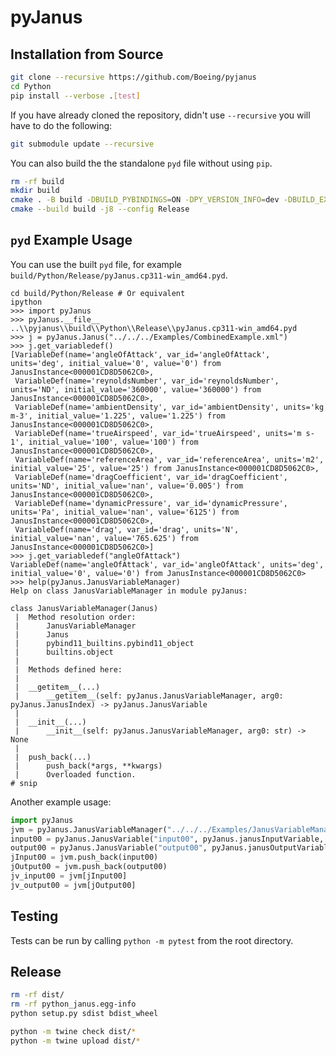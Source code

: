 # pyJanus

## Installation from Source

```sh
git clone --recursive https://github.com/Boeing/pyjanus
cd Python
pip install --verbose .[test]
```

If you have already cloned the repository, didn't use `--recursive` you will have to do the following:

```sh
git submodule update --recursive
```

You can also build the the standalone `pyd` file without using `pip`.

```sh
rm -rf build
mkdir build
cmake . -B build -DBUILD_PYBINDINGS=ON -DPY_VERSION_INFO=dev -DBUILD_EXAMPLES=ON
cmake --build build -j8 --config Release
```

## `pyd` Example Usage

You can use the built `pyd` file, for example `build/Python/Release/pyJanus.cp311-win_amd64.pyd`.

```console
cd build/Python/Release # Or equivalent
ipython
>>> import pyJanus
>>> pyJanus.__file__
..\\pyjanus\\build\\Python\\Release\\pyJanus.cp311-win_amd64.pyd
>>> j = pyJanus.Janus("../../../Examples/CombinedExample.xml")
>>> j.get_variabledef()
[VariableDef(name='angleOfAttack', var_id='angleOfAttack', units='deg', initial_value='0', value='0') from JanusInstance<000001CD8D5062C0>,
 VariableDef(name='reynoldsNumber', var_id='reynoldsNumber', units='ND', initial_value='360000', value='360000') from JanusInstance<000001CD8D5062C0>,
 VariableDef(name='ambientDensity', var_id='ambientDensity', units='kg m-3', initial_value='1.225', value='1.225') from JanusInstance<000001CD8D5062C0>,
 VariableDef(name='trueAirspeed', var_id='trueAirspeed', units='m s-1', initial_value='100', value='100') from JanusInstance<000001CD8D5062C0>,
 VariableDef(name='referenceArea', var_id='referenceArea', units='m2', initial_value='25', value='25') from JanusInstance<000001CD8D5062C0>,
 VariableDef(name='dragCoefficient', var_id='dragCoefficient', units='ND', initial_value='nan', value='0.005') from JanusInstance<000001CD8D5062C0>,
 VariableDef(name='dynamicPressure', var_id='dynamicPressure', units='Pa', initial_value='nan', value='6125') from JanusInstance<000001CD8D5062C0>,
 VariableDef(name='drag', var_id='drag', units='N', initial_value='nan', value='765.625') from JanusInstance<000001CD8D5062C0>]
>>> j.get_variabledef("angleOfAttack")
VariableDef(name='angleOfAttack', var_id='angleOfAttack', units='deg', initial_value='0', value='0') from JanusInstance<000001CD8D5062C0>
>>> help(pyJanus.JanusVariableManager)
Help on class JanusVariableManager in module pyJanus:

class JanusVariableManager(Janus)
 |  Method resolution order:
 |      JanusVariableManager
 |      Janus
 |      pybind11_builtins.pybind11_object
 |      builtins.object
 |
 |  Methods defined here:
 |
 |  __getitem__(...)
 |      __getitem__(self: pyJanus.JanusVariableManager, arg0: pyJanus.JanusIndex) -> pyJanus.JanusVariable
 |
 |  __init__(...)
 |      __init__(self: pyJanus.JanusVariableManager, arg0: str) -> None
 |
 |  push_back(...)
 |      push_back(*args, **kwargs)
 |      Overloaded function.
# snip
```

Another example usage:

```py
import pyJanus
jvm = pyJanus.JanusVariableManager("../../../Examples/JanusVariableManagerExample.xml")
input00 = pyJanus.JanusVariable("input00", pyJanus.janusInputVariable, pyJanus.janusMandatory, "m s-1", 0.0)
output00 = pyJanus.JanusVariable("output00", pyJanus.janusOutputVariable, pyJanus.janusMandatory, "kn", 0.0)
jInput00 = jvm.push_back(input00)
jOutput00 = jvm.push_back(output00)
jv_input00 = jvm[jInput00]
jv_output00 = jvm[jOutput00]
```

## Testing

Tests can be run by calling `python -m pytest` from the root directory.

## Release

```sh
rm -rf dist/
rm -rf python_janus.egg-info
python setup.py sdist bdist_wheel
```

```sh
python -m twine check dist/*
python -m twine upload dist/*
```
